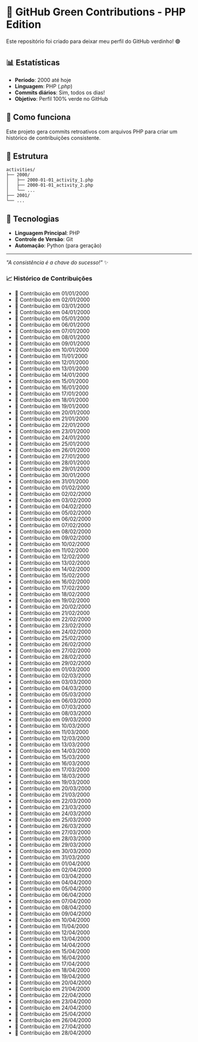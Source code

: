 # 🌱 GitHub Green Contributions - PHP Edition

Este repositório foi criado para deixar meu perfil do GitHub verdinho! 🟢

## 📊 Estatísticas

- **Período**: 2000 até hoje
- **Linguagem**: PHP (*.php*)
- **Commits diários**: Sim, todos os dias!
- **Objetivo**: Perfil 100% verde no GitHub

## 🎯 Como funciona

Este projeto gera commits retroativos com arquivos PHP para criar um histórico de contribuições consistente.

## 📁 Estrutura

```
activities/
├── 2000/
│   ├── 2000-01-01_activity_1.php
│   ├── 2000-01-01_activity_2.php
│   └── ...
├── 2001/
└── ...
```

## 🔧 Tecnologias

- **Linguagem Principal**: PHP
- **Controle de Versão**: Git
- **Automação**: Python (para geração)

---

*"A consistência é a chave do sucesso!"* ✨

### 📈 Histórico de Contribuições

- 📅 Contribuição em 01/01/2000
- 📅 Contribuição em 02/01/2000
- 📅 Contribuição em 03/01/2000
- 📅 Contribuição em 04/01/2000
- 📅 Contribuição em 05/01/2000
- 📅 Contribuição em 06/01/2000
- 📅 Contribuição em 07/01/2000
- 📅 Contribuição em 08/01/2000
- 📅 Contribuição em 09/01/2000
- 📅 Contribuição em 10/01/2000
- 📅 Contribuição em 11/01/2000
- 📅 Contribuição em 12/01/2000
- 📅 Contribuição em 13/01/2000
- 📅 Contribuição em 14/01/2000
- 📅 Contribuição em 15/01/2000
- 📅 Contribuição em 16/01/2000
- 📅 Contribuição em 17/01/2000
- 📅 Contribuição em 18/01/2000
- 📅 Contribuição em 19/01/2000
- 📅 Contribuição em 20/01/2000
- 📅 Contribuição em 21/01/2000
- 📅 Contribuição em 22/01/2000
- 📅 Contribuição em 23/01/2000
- 📅 Contribuição em 24/01/2000
- 📅 Contribuição em 25/01/2000
- 📅 Contribuição em 26/01/2000
- 📅 Contribuição em 27/01/2000
- 📅 Contribuição em 28/01/2000
- 📅 Contribuição em 29/01/2000
- 📅 Contribuição em 30/01/2000
- 📅 Contribuição em 31/01/2000
- 📅 Contribuição em 01/02/2000
- 📅 Contribuição em 02/02/2000
- 📅 Contribuição em 03/02/2000
- 📅 Contribuição em 04/02/2000
- 📅 Contribuição em 05/02/2000
- 📅 Contribuição em 06/02/2000
- 📅 Contribuição em 07/02/2000
- 📅 Contribuição em 08/02/2000
- 📅 Contribuição em 09/02/2000
- 📅 Contribuição em 10/02/2000
- 📅 Contribuição em 11/02/2000
- 📅 Contribuição em 12/02/2000
- 📅 Contribuição em 13/02/2000
- 📅 Contribuição em 14/02/2000
- 📅 Contribuição em 15/02/2000
- 📅 Contribuição em 16/02/2000
- 📅 Contribuição em 17/02/2000
- 📅 Contribuição em 18/02/2000
- 📅 Contribuição em 19/02/2000
- 📅 Contribuição em 20/02/2000
- 📅 Contribuição em 21/02/2000
- 📅 Contribuição em 22/02/2000
- 📅 Contribuição em 23/02/2000
- 📅 Contribuição em 24/02/2000
- 📅 Contribuição em 25/02/2000
- 📅 Contribuição em 26/02/2000
- 📅 Contribuição em 27/02/2000
- 📅 Contribuição em 28/02/2000
- 📅 Contribuição em 29/02/2000
- 📅 Contribuição em 01/03/2000
- 📅 Contribuição em 02/03/2000
- 📅 Contribuição em 03/03/2000
- 📅 Contribuição em 04/03/2000
- 📅 Contribuição em 05/03/2000
- 📅 Contribuição em 06/03/2000
- 📅 Contribuição em 07/03/2000
- 📅 Contribuição em 08/03/2000
- 📅 Contribuição em 09/03/2000
- 📅 Contribuição em 10/03/2000
- 📅 Contribuição em 11/03/2000
- 📅 Contribuição em 12/03/2000
- 📅 Contribuição em 13/03/2000
- 📅 Contribuição em 14/03/2000
- 📅 Contribuição em 15/03/2000
- 📅 Contribuição em 16/03/2000
- 📅 Contribuição em 17/03/2000
- 📅 Contribuição em 18/03/2000
- 📅 Contribuição em 19/03/2000
- 📅 Contribuição em 20/03/2000
- 📅 Contribuição em 21/03/2000
- 📅 Contribuição em 22/03/2000
- 📅 Contribuição em 23/03/2000
- 📅 Contribuição em 24/03/2000
- 📅 Contribuição em 25/03/2000
- 📅 Contribuição em 26/03/2000
- 📅 Contribuição em 27/03/2000
- 📅 Contribuição em 28/03/2000
- 📅 Contribuição em 29/03/2000
- 📅 Contribuição em 30/03/2000
- 📅 Contribuição em 31/03/2000
- 📅 Contribuição em 01/04/2000
- 📅 Contribuição em 02/04/2000
- 📅 Contribuição em 03/04/2000
- 📅 Contribuição em 04/04/2000
- 📅 Contribuição em 05/04/2000
- 📅 Contribuição em 06/04/2000
- 📅 Contribuição em 07/04/2000
- 📅 Contribuição em 08/04/2000
- 📅 Contribuição em 09/04/2000
- 📅 Contribuição em 10/04/2000
- 📅 Contribuição em 11/04/2000
- 📅 Contribuição em 12/04/2000
- 📅 Contribuição em 13/04/2000
- 📅 Contribuição em 14/04/2000
- 📅 Contribuição em 15/04/2000
- 📅 Contribuição em 16/04/2000
- 📅 Contribuição em 17/04/2000
- 📅 Contribuição em 18/04/2000
- 📅 Contribuição em 19/04/2000
- 📅 Contribuição em 20/04/2000
- 📅 Contribuição em 21/04/2000
- 📅 Contribuição em 22/04/2000
- 📅 Contribuição em 23/04/2000
- 📅 Contribuição em 24/04/2000
- 📅 Contribuição em 25/04/2000
- 📅 Contribuição em 26/04/2000
- 📅 Contribuição em 27/04/2000
- 📅 Contribuição em 28/04/2000
